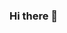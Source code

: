 ### Hi there 👋

<!--
**ben-howard-55/ben-howard-55** is a ✨ _special_ ✨ repository because its `README.md` (this file) appears on your GitHub profile.

Here are some ideas to get you started:

- 🔭 I’m currently working on a Language Learning Application to speed up the process of language acquisition. 
- 🌱 I’m currently learning how to use AWS.
- 📈 I am studing Finance and Business Analytics along side Software Engineering.
-->
